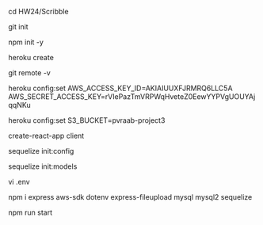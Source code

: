 cd HW24/Scribble

git init

npm init -y

heroku create

git remote -v

heroku config:set AWS_ACCESS_KEY_ID=AKIAIUUXFJRMRQ6LLC5A AWS_SECRET_ACCESS_KEY=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

heroku config:set S3_BUCKET=pvraab-project3

create-react-app client

sequelize init:config

sequelize init:models

vi .env

npm i express aws-sdk dotenv express-fileupload mysql mysql2 sequelize

npm run start

